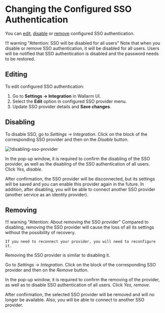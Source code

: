 #   Changing the Configured SSO Authentication

[img-disable-sso-provider]:     ../../../images/admin-guides/configuration-guides/sso/disable-sso-provider.png

[doc-setup-sso-gsuite]:     gsuite/overview.md
[doc-setup-sso-okta]:       okta/overview.md

[anchor-edit]:      #editing
[anchor-disable]:   #disabling
[anchor-remove]:    #removing

You can [edit][anchor-edit], [disable][anchor-disable] or [remove][anchor-remove] configured SSO authentication.

!!! warning "Attention: SSO will be disabled for all users"
    Note that when you disable or remove SSO authentication, it will be disabled for all users. Users will be notified that SSO authentication is disabled and the password needs to be restored.

## Editing

To edit configured SSO authentication:

1. Go to **Settings → Integration** in Wallarm UI.
2. Select the **Edit** option in configured SSO provider menu.
3. Update SSO provider details and **Save changes**.

##  Disabling

To disable SSO, go to *Settings → Integration*. Click on the block of the corresponding SSO provider and then on the *Disable* button.

![!disabling-sso-provider][img-disable-sso-provider]

In the pop-up window, it is required to confirm the disabling of the SSO provider, as well as the disabling of the SSO authentication of all users.
Click *Yes, disable*.

After confirmation, the SSO provider will be disconnected, but its settings will be saved and you can enable this provider again in the future. In addition, after disabling, you will be able to connect another SSO provider (another service as an identity provider).

##  Removing

!!! warning "Attention: About removing the SSO provider"
    Compared to disabling, removing the SSO provider will cause the loss of all its settings without the possibility of recovery.
    
    If you need to reconnect your provider, you will need to reconfigure it.


Removing the SSO provider is similar to disabling it.

Go to *Settings → Integration*. Click on the block of the corresponding SSO provider and then on the *Remove* button.

In the pop-up window, it is required to confirm the removing of the provider, as well as to disable SSO authentication of all users.
Click *Yes, remove*.

After confirmation, the selected SSO provider will be removed and will no longer be available. Also, you will be able to connect to another SSO provider.
